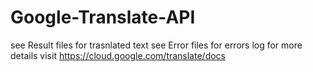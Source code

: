 # Google-Translate-API
see Result files for trasnlated text
see Error files for errors log
for more details visit 
https://cloud.google.com/translate/docs
